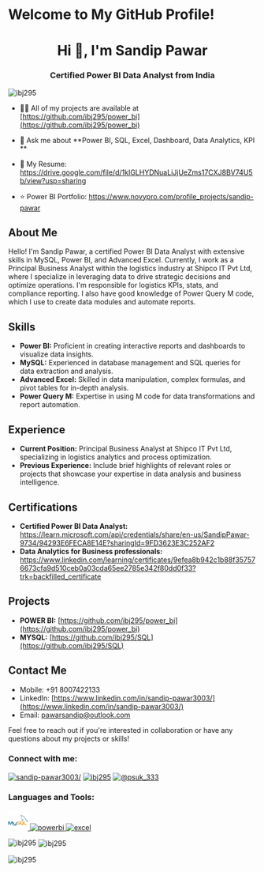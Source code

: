 # Welcome to My GitHub Profile!

<h1 align="center">Hi 👋, I'm Sandip Pawar</h1>
<h3 align="center">Certified Power BI Data Analyst from India</h3>

<p align="left"> <img src="https://komarev.com/ghpvc/?username=ibj295&label=Profile%20views&color=0e75b6&style=flat" alt="ibj295" /> </p>

- 👨‍💻 All of my projects are available at [https://github.com/ibj295/power_bi](https://github.com/ibj295/power_bi)

- 💬 Ask me about **Power BI, SQL, Excel, Dashboard, Data Analytics, KPI **

- 📄 My Resume: https://drive.google.com/file/d/1kIGLHYDNuaLiJjUeZms17CXJ8BV74U5b/view?usp=sharing
- ⭐ Power BI Portfolio: https://www.novypro.com/profile_projects/sandip-pawar

## About Me

Hello! I'm Sandip Pawar, a certified Power BI Data Analyst with extensive skills in MySQL, Power BI, and Advanced Excel. Currently, I work as a Principal Business Analyst within the logistics industry at Shipco IT Pvt Ltd, where I specialize in leveraging data to drive strategic decisions and optimize operations. I'm responsible for logistics KPIs, stats, and compliance reporting. I also have good knowledge of Power Query M code, which I use to create data modules and automate reports.

## Skills

- **Power BI:** Proficient in creating interactive reports and dashboards to visualize data insights.
- **MySQL:** Experienced in database management and SQL queries for data extraction and analysis.
- **Advanced Excel:** Skilled in data manipulation, complex formulas, and pivot tables for in-depth analysis.
- **Power Query M:** Expertise in using M code for data transformations and report automation.

## Experience

- **Current Position:** Principal Business Analyst at Shipco IT Pvt Ltd, specializing in logistics analytics and process optimization.
- **Previous Experience:** Include brief highlights of relevant roles or projects that showcase your expertise in data analysis and business intelligence.

## Certifications

- **Certified Power BI Data Analyst:** https://learn.microsoft.com/api/credentials/share/en-us/SandipPawar-9734/94293E6FECA8E14E?sharingId=9FD3623E3C252AF2
- **Data Analytics for Business professionals:** https://www.linkedin.com/learning/certificates/9efea8b942c1b88f357576673cfa9d510ceb0a03cda65ee2785e342f80dd0f33?trk=backfilled_certificate

## Projects

- **POWER BI:** [https://github.com/ibj295/power_bi](https://github.com/ibj295/power_bi)
- **MYSQL:** [https://github.com/ibj295/SQL](https://github.com/ibj295/SQL)

## Contact Me

- Mobile: +91 8007422133
- LinkedIn: [https://www.linkedin.com/in/sandip-pawar3003/](https://www.linkedin.com/in/sandip-pawar3003/)
- Email: pawarsandip@outlook.com

Feel free to reach out if you're interested in collaboration or have any questions about my projects or skills!

<h3 align="left">Connect with me:</h3>
<p align="left">
<a href="https://linkedin.com/in/sandip-pawar3003/" target="blank"><img align="center" src="https://raw.githubusercontent.com/rahuldkjain/github-profile-readme-generator/master/src/images/icons/Social/linked-in-alt.svg" alt="sandip-pawar3003/" height="30" width="40" /></a>
<a href="https://www.leetcode.com/ibj295" target="blank"><img align="center" src="https://raw.githubusercontent.com/rahuldkjain/github-profile-readme-generator/master/src/images/icons/Social/leet-code.svg" alt="ibj295" height="30" width="40" /></a>
<a href="https://www.hackerearth.com/@psuk_333" target="blank"><img align="center" src="https://raw.githubusercontent.com/rahuldkjain/github-profile-readme-generator/master/src/images/icons/Social/hackerearth.svg" alt="@psuk_333" height="30" width="40" /></a>
</p>

<h3 align="left">Languages and Tools:</h3>
<p align="left"> 
  <a href="https://www.mysql.com/" target="_blank" rel="noreferrer"> 
    <img src="https://raw.githubusercontent.com/devicons/devicon/master/icons/mysql/mysql-original-wordmark.svg" alt="mysql" width="40" height="40"/> 
  </a> 
  <a href="https://powerbi.microsoft.com/" target="_blank" rel="noreferrer"> 
    <img src="https://www.vectorlogo.zone/logos/microsoft_powerbi/microsoft_powerbi-icon.svg" alt="powerbi" width="40" height="40"/> 
  </a> 
  <a href="https://www.microsoft.com/en-us/microsoft-365/excel" target="_blank" rel="noreferrer"> 
    <img src="https://img.icons8.com/color/452/microsoft-excel-2019--v1.png" alt="excel" width="40" height="40"/> 
  </a> 
</p>

<p><img align="left" src="https://github-readme-stats.vercel.app/api/top-langs?username=ibj295&show_icons=true&locale=en&layout=compact" alt="ibj295" /></p>

<p>&nbsp;<img align="center" src="https://github-readme-stats.vercel.app/api?username=ibj295&show_icons=true&locale=en" alt="ibj295" /></p>

<p><img align="center" src="https://github-readme-streak-stats.herokuapp.com/?user=ibj295&" alt="ibj295" /></p>
